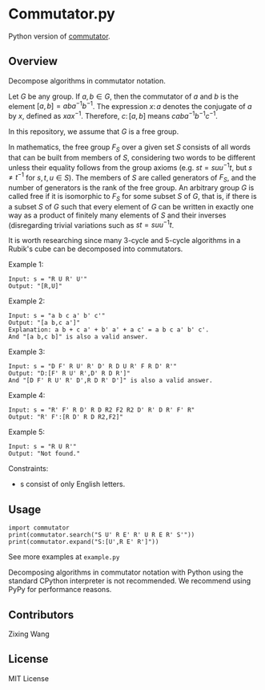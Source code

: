 # Commutator.py

Python version of [commutator](http://github.com/nbwzx/commutator).

## Overview

Decompose algorithms in commutator notation.

Let $G$ be any group. If $a,b \in G$, then the commutator of $a$ and $b$ is the element $[a,b]=aba^{−1}b^{−1}$. The expression $x\colon a$ denotes the conjugate of $a$ by $x$, defined as $xax^{−1}$. Therefore, $c\colon[a,b]$ means $c a b a^{−1} b^{−1} c^{−1}$.

In this repository, we assume that $G$ is a free group.

In mathematics, the free group $F_{S}$ over a given set $S$ consists of all words that can be built from members of $S$, considering two words to be different unless their equality follows from the group axioms (e.g. $s t=s u u^{-1} t$, but $s \neq t^{-1}$ for $s, t, u \in S$). The members of $S$ are called generators of $F_{S}$, and the number of generators is the rank of the free group. An arbitrary group $G$ is called free if it is isomorphic to $F_{S}$ for some subset $S$ of $G$, that is, if there is a subset $S$ of $G$ such that every element of $G$ can be written in exactly one way as a product of finitely many elements of $S$ and their inverses (disregarding trivial variations such as $s t=s u u^{-1} t$.

It is worth researching since many 3-cycle and 5-cycle algorithms in a Rubik's cube can be decomposed into commutators.

Example 1:

```
Input: s = "R U R' U'"
Output: "[R,U]"
```

Example 2:

```
Input: s = "a b c a' b' c'"
Output: "[a b,c a']"
Explanation: a b + c a' + b' a' + a c' = a b c a' b' c'.
And "[a b,c b]" is also a valid answer.
```

Example 3:

```
Input: s = "D F' R U' R' D' R D U R' F R D' R'"
Output: "D:[F' R U' R',D' R D R']"
And "[D F' R U' R' D',R D R' D']" is also a valid answer.
```

Example 4:

```
Input: s = "R' F' R D' R D R2 F2 R2 D' R' D R' F' R"
Output: "R' F':[R D' R D R2,F2]"
```

Example 5:

```
Input: s = "R U R'"
Output: "Not found."
```

Constraints:

- s consist of only English letters.

## Usage

```
import commutator
print(commutator.search("S U' R E' R' U R E R' S'"))
print(commutator.expand("S:[U',R E' R']"))
```

See more examples at `example.py`

Decomposing algorithms in commutator notation with Python using the standard CPython interpreter is not recommended. We recommend using PyPy for performance reasons.

## Contributors

Zixing Wang

## License

MIT License
